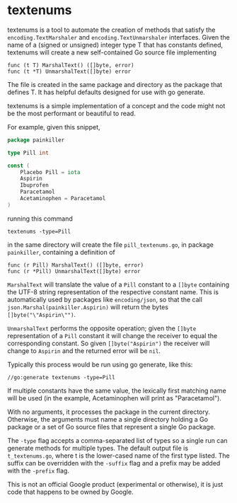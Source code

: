 # textenums

textenums is a tool to automate the creation of methods that satisfy the
`encoding.TextMarshaler` and `encoding.TextUnmarshaler` interfaces.
Given the name of a (signed or unsigned) integer type T that has constants
defined, textenums will create a new self-contained Go source file implementing

```
func (t T) MarshalText() ([]byte, error)
func (t *T) UnmarshalText([]byte) error
```

The file is created in the same package and directory as the package that
defines T. It has helpful defaults designed for use with go generate.

textenums is a simple implementation of a concept and the code might not be the
most performant or beautiful to read.

For example, given this snippet,

```Go
package painkiller

type Pill int

const (
	Placebo Pill = iota
	Aspirin
	Ibuprofen
	Paracetamol
	Acetaminophen = Paracetamol
)
```

running this command

```
textenums -type=Pill
```

in the same directory will create the file `pill_textenums.go`, in package
`painkiller`, containing a definition of

```
func (r Pill) MarshalText() ([]byte, error)
func (r *Pill) UnmarshalText([]byte) error
```

`MarshalText` will translate the value of a `Pill` constant to a `[]byte`
containing the UTF-8 string representation of the respective constant name.
This is automatically used by packages like `encoding/json`, so that the call
`json.Marshal(painkiller.Aspirin)` will return the bytes
`[]byte("\"Aspirin\"")`.

`UnmarshalText` performs the opposite operation; given the `[]byte`
representation of a `Pill` constant it will change the receiver to equal the
corresponding constant. So given `[]byte("Aspirin")` the receiver will
change to `Aspirin` and the returned error will be `nil`.

Typically this process would be run using go generate, like this:

```
//go:generate textenums -type=Pill
```

If multiple constants have the same value, the lexically first matching name
will be used (in the example, Acetaminophen will print as "Paracetamol").

With no arguments, it processes the package in the current directory. Otherwise,
the arguments must name a single directory holding a Go package or a set of Go
source files that represent a single Go package.

The `-type` flag accepts a comma-separated list of types so a single run can
generate methods for multiple types. The default output file is `t_textenums.go`,
where t is the lower-cased name of the first type listed. The suffix can be
overridden with the `-suffix` flag and a prefix may be added with the `-prefix`
flag.

This is not an official Google product (experimental or otherwise), it is just code that happens to be owned by Google.
